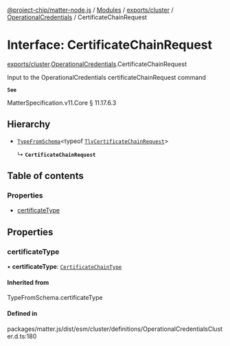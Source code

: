 [@project-chip/matter-node.js](../README.md) / [Modules](../modules.md) / [exports/cluster](../modules/exports_cluster.md) / [OperationalCredentials](../modules/exports_cluster.OperationalCredentials.md) / CertificateChainRequest

# Interface: CertificateChainRequest

[exports/cluster](../modules/exports_cluster.md).[OperationalCredentials](../modules/exports_cluster.OperationalCredentials.md).CertificateChainRequest

Input to the OperationalCredentials certificateChainRequest command

**`See`**

MatterSpecification.v11.Core § 11.17.6.3

## Hierarchy

- [`TypeFromSchema`](../modules/exports_tlv.md#typefromschema)\<typeof [`TlvCertificateChainRequest`](../modules/exports_cluster.OperationalCredentials.md#tlvcertificatechainrequest)\>

  ↳ **`CertificateChainRequest`**

## Table of contents

### Properties

- [certificateType](exports_cluster.OperationalCredentials.CertificateChainRequest.md#certificatetype)

## Properties

### certificateType

• **certificateType**: [`CertificateChainType`](../enums/exports_cluster.OperationalCredentials.CertificateChainType.md)

#### Inherited from

TypeFromSchema.certificateType

#### Defined in

packages/matter.js/dist/esm/cluster/definitions/OperationalCredentialsCluster.d.ts:180
